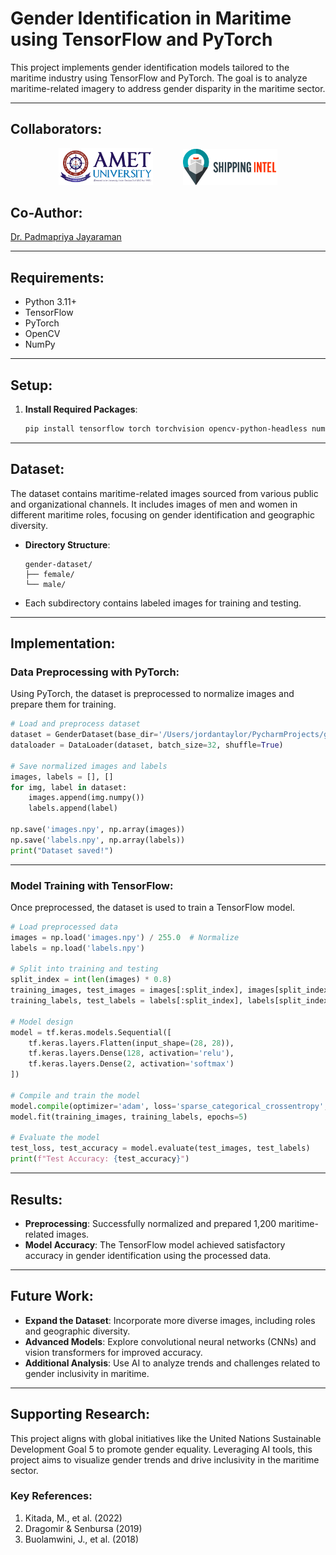 # Gender Identification in Maritime using TensorFlow and PyTorch

This project implements gender identification models tailored to the maritime industry using TensorFlow and PyTorch. The goal is to analyze maritime-related imagery to address gender disparity in the maritime sector.

---

## Collaborators:

<p align="center">
  <img src="static/amet-logo.png" alt="AMET Logo" width="30%">
&nbsp;  &nbsp;&nbsp;&nbsp;&nbsp;&nbsp;&nbsp;&nbsp;&nbsp;
<img src="static/si_logo.png" alt="SI Logo" width="30%">
</p>

## Co-Author:

[Dr. Padmapriya Jayaraman](https://github.com/padmapriyajayaraman)

---

## Requirements:

- Python 3.11+
- TensorFlow
- PyTorch
- OpenCV
- NumPy

---

## Setup:

1. **Install Required Packages**:
   ```bash
   pip install tensorflow torch torchvision opencv-python-headless numpy certifi
   ```

---

## Dataset:

The dataset contains maritime-related images sourced from various public and organizational channels. It includes images of men and women in different maritime roles, focusing on gender identification and geographic diversity.

- **Directory Structure**:
  ```
  gender-dataset/
  ├── female/
  └── male/
  ```
- Each subdirectory contains labeled images for training and testing.

---

## Implementation:

### **Data Preprocessing with PyTorch**:
Using PyTorch, the dataset is preprocessed to normalize images and prepare them for training.

```python
# Load and preprocess dataset
dataset = GenderDataset(base_dir='/Users/jordantaylor/PycharmProjects/gender-modeling/gender-training-dataset', transform=transform)
dataloader = DataLoader(dataset, batch_size=32, shuffle=True)

# Save normalized images and labels
images, labels = [], []
for img, label in dataset:
    images.append(img.numpy())
    labels.append(label)

np.save('images.npy', np.array(images))
np.save('labels.npy', np.array(labels))
print("Dataset saved!")
```

---

### **Model Training with TensorFlow**:
Once preprocessed, the dataset is used to train a TensorFlow model.

```python
# Load preprocessed data
images = np.load('images.npy') / 255.0  # Normalize
labels = np.load('labels.npy')

# Split into training and testing
split_index = int(len(images) * 0.8)
training_images, test_images = images[:split_index], images[split_index:]
training_labels, test_labels = labels[:split_index], labels[split_index:]

# Model design
model = tf.keras.models.Sequential([
    tf.keras.layers.Flatten(input_shape=(28, 28)),
    tf.keras.layers.Dense(128, activation='relu'),
    tf.keras.layers.Dense(2, activation='softmax')
])

# Compile and train the model
model.compile(optimizer='adam', loss='sparse_categorical_crossentropy', metrics=['accuracy'])
model.fit(training_images, training_labels, epochs=5)

# Evaluate the model
test_loss, test_accuracy = model.evaluate(test_images, test_labels)
print(f"Test Accuracy: {test_accuracy}")
```

---

## Results:

- **Preprocessing**: Successfully normalized and prepared 1,200 maritime-related images.
- **Model Accuracy**: The TensorFlow model achieved satisfactory accuracy in gender identification using the processed data.

---

## Future Work:

- **Expand the Dataset**: Incorporate more diverse images, including roles and geographic diversity.
- **Advanced Models**: Explore convolutional neural networks (CNNs) and vision transformers for improved accuracy.
- **Additional Analysis**: Use AI to analyze trends and challenges related to gender inclusivity in maritime.

---

## Supporting Research:

This project aligns with global initiatives like the United Nations Sustainable Development Goal 5 to promote gender equality. Leveraging AI tools, this project aims to visualize gender trends and drive inclusivity in the maritime sector.

### Key References:
1. Kitada, M., et al. (2022)
2. Dragomir & Senbursa (2019)
3. Buolamwini, J., et al. (2018)